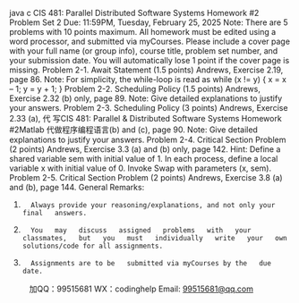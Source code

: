 java c
CIS 481: Parallel  Distributed Software Systems
Homework #2
Problem   Set 2
Due:   11:59PM, Tuesday, February 25, 2025
Note: There are 5 problems with   10 points maximum. All homework must be   edited   using   a   word processor, and submitted via myCourses.
Please include a cover page with your full name (or group   info),   course title, problem   set number,   and your submission date. You will automatically lose   1 point if   the cover   page   is   missing.
Problem 2-1.          Await   Statement (1.5 points)
Andrews, Exercise 2.19, page   86.
Note: For simplicity, the while-loop is read as while   (x   !=   y)   {   x   =   x   –   1;   y   =   y   +   1;   }
Problem 2-2.          Scheduling Policy   (1.5 points)
Andrews, Exercise 2.32 (b)   only, page   89.
Note: Give   detailed   explanations   to   justify   your   answers.
Problem 2-3.          Scheduling Policy   (3 points)
Andrews, Exercise 2.33 (a), 代 写CIS 481: Parallel & Distributed Software Systems Homework #2Matlab
代做程序编程语言(b) and   (c), page   90.
Note: Give   detailed   explanations   to   justify   your   answers.
Problem 2-4.          Critical   Section   Problem   (2 points)
Andrews, Exercise 3.3 (a) and   (b)   only, page   142.
Hint:   Define   a   shared   variable sem with   initial   value   of   1.   In   each process,   define   a   local   variable x   with   initial   value   of   0. Invoke   Swap   with   parameters   (x, sem).
Problem 2-5.          Critical   Section   Problem   (2 points)
Andrews, Exercise 3.8 (a) and   (b), page   144.
General   Remarks:
1.       Always provide your reasoning/explanations, and not only your   final   answers.
2.       You   may   discuss   assigned   problems   with   your   classmates,   but   you   must   individually   write   your   own solutions/code for all assignments.
3.       Assignments are to be   submitted via myCourses by the   due   date.

         
加QQ：99515681  WX：codinghelp  Email: 99515681@qq.com
